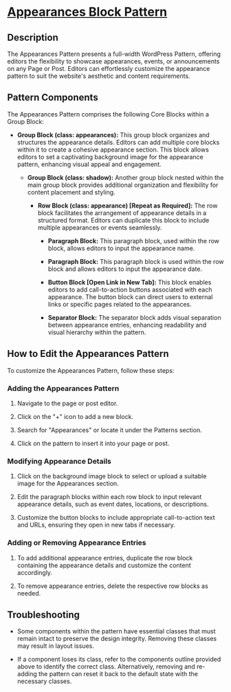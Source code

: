# <a href="https://webdevstudios.atlassian.net/wiki/spaces/JS/pages/3408822304/Appearances+Block+Pattern" target="_blank">Appearances Block Pattern</a>

Description
-----------

The Appearances Pattern presents a full-width WordPress Pattern, offering editors the flexibility to showcase appearances, events, or announcements on any Page or Post. Editors can effortlessly customize the appearance pattern to suit the website's aesthetic and content requirements.

Pattern Components
------------------

The Appearances Pattern comprises the following Core Blocks within a Group Block:

-   **Group Block (class: appearances):** This group block organizes and structures the appearance details. Editors can add multiple core blocks within it to create a cohesive appearance section. This block allows editors to set a captivating background image for the appearance pattern, enhancing visual appeal and engagement.

    -   **Group Block (class: shadow):** Another group block nested within the main group block provides additional organization and flexibility for content placement and styling.

        -   **Row Block (class: appearance) [Repeat as Required]:** The row block facilitates the arrangement of appearance details in a structured format. Editors can duplicate this block to include multiple appearances or events seamlessly.

            -   **Paragraph Block:** This paragraph block, used within the row block, allows editors to input the appearance name.

            -   **Paragraph Block:** This paragraph block is used within the row block and allows editors to input the appearance date.

            -   **Button Block [Open Link in New Tab]:** This block enables editors to add call-to-action buttons associated with each appearance. The button block can direct users to external links or specific pages related to the appearances.

            -   **Separator Block:** The separator block adds visual separation between appearance entries, enhancing readability and visual hierarchy within the pattern.

How to Edit the Appearances Pattern
-----------------------------------

To customize the Appearances Pattern, follow these steps:

### Adding the Appearances Pattern

1.  Navigate to the page or post editor.

2.  Click on the "+" icon to add a new block.

3.  Search for "Appearances" or locate it under the Patterns section.

4.  Click on the pattern to insert it into your page or post.

### Modifying Appearance Details

1.  Click on the background image block to select or upload a suitable image for the Appearances section.

2.  Edit the paragraph blocks within each row block to input relevant appearance details, such as event dates, locations, or descriptions.

3.  Customize the button blocks to include appropriate call-to-action text and URLs, ensuring they open in new tabs if necessary.

### Adding or Removing Appearance Entries

1.  To add additional appearance entries, duplicate the row block containing the appearance details and customize the content accordingly.

2.  To remove appearance entries, delete the respective row blocks as needed.

Troubleshooting
---------------

-   Some components within the pattern have essential classes that must remain intact to preserve the design integrity. Removing these classes may result in layout issues.

-   If a component loses its class, refer to the components outline provided above to identify the correct class. Alternatively, removing and re-adding the pattern can reset it back to the default state with the necessary classes. 
